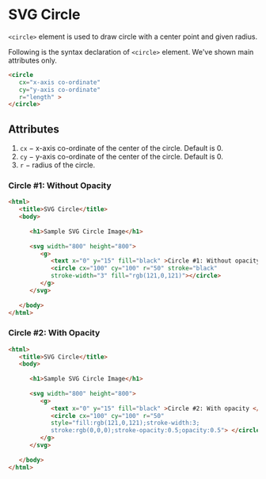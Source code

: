 # SVG Circle

`<circle>` element is used to draw circle with a center point and given radius.

Following is the syntax declaration of `<circle>` element. We've shown main attributes only.

```html
<circle
   cx="x-axis co-ordinate"
   cy="y-axis co-ordinate"
   r="length" >   
</circle>
```

## Attributes

1. `cx` − x-axis co-ordinate of the center of the circle. Default is 0.
2. `cy` − y-axis co-ordinate of the center of the circle. Default is 0.
3. `r` − radius of the circle.

### Circle #1: Without Opacity

```html
<html>
   <title>SVG Circle</title>
   <body>
      
      <h1>Sample SVG Circle Image</h1>
      
      <svg width="800" height="800">
         <g>
            <text x="0" y="15" fill="black" >Circle #1: Without opacity.</text>
            <circle cx="100" cy="100" r="50" stroke="black" 
            stroke-width="3" fill="rgb(121,0,121)"></circle>
         </g> 
      </svg>
      
   </body>
</html>
```

### Circle #2: With Opacity

```html
<html>
   <title>SVG Circle</title>
   <body>
   
      <h1>Sample SVG Circle Image</h1>
      
      <svg width="800" height="800"> 
         <g>
            <text x="0" y="15" fill="black" >Circle #2: With opacity </text>
            <circle cx="100" cy="100" r="50"
            style="fill:rgb(121,0,121);stroke-width:3;
            stroke:rgb(0,0,0);stroke-opacity:0.5;opacity:0.5"> </circle>
         </g>
      </svg>
   
   </body>
</html>
```